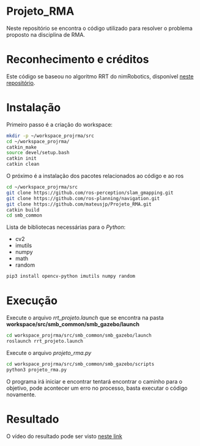 # Projeto_RMA

Neste repositório se encontra o código utilizado para resolver o problema proposto na disciplina de RMA.

# Reconhecimento e créditos

Este código se baseou no algoritmo RRT do nimRobotics, disponível [neste repositório](https://github.com/nimRobotics/RRT).

# Instalação

Primeiro passo é a criação do workspace:

```sh
mkdir -p ~/workspace_projrma/src
cd ~/workspace_projrma/
catkin_make
source devel/setup.bash
catkin init
catkin clean
```
O próximo é a instalação dos pacotes relacionados ao código e ao ros

```sh
cd ~/workspace_projrma/src
git clone https://github.com/ros-perception/slam_gmapping.git
git clone https://github.com/ros-planning/navigation.git
git clone https://github.com/mateusjp/Projeto_RMA.git
catkin build
cd smb_common
```

Lista de bibliotecas necessárias para o *Python*:

* cv2
* imutils
* numpy
* math
* random

```sh
pip3 install opencv-python imutils numpy random
```

# Execução

Execute o arquivo *rrt_projeto.launch* que se encontra na pasta **workspace/src/smb_common/smb_gazebo/launch**

```sh
cd workspace_projrma/src/smb_common/smb_gazebo/launch
roslaunch rrt_projeto.launch
```

Execute o arquivo *projeto_rma.py*

```sh
cd workspace_projrma/src/smb_common/smb_gazebo/scripts
python3 projeto_rma.py
```

O programa irá iniciar e encontrar tentará encontrar o caminho para o objetivo, pode acontecer um erro no processo, basta executar o código novamente.

# Resultado

O vídeo do resultado pode ser visto [neste link](https://drive.google.com/file/d/1ls4PEDdtmtQigpjfPncIXWGmtyRwSLwk/view?usp=sharing)
